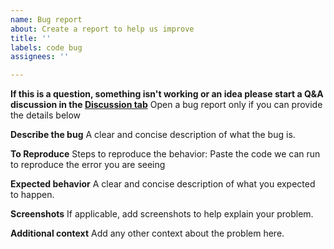 ```yaml
---
name: Bug report
about: Create a report to help us improve
title: ''
labels: code bug
assignees: ''

---
```


**If this is a question, something isn't working or an idea please start a Q&A discussion in the [Discussion tab](https://github.com/NREL-Sienna/PowerSimulations.jl/discussions)**
Open a bug report only if you can provide the details below


**Describe the bug**
A clear and concise description of what the bug is.

**To Reproduce**
Steps to reproduce the behavior:
Paste the code we can run to reproduce the error you are seeing

**Expected behavior**
A clear and concise description of what you expected to happen.

**Screenshots**
If applicable, add screenshots to help explain your problem.

**Additional context**
Add any other context about the problem here.

